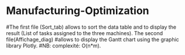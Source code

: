 # Manufacturing-Optimization
#The first file (Sort_tab) allows to sort the data table and to display the result (List of tasks assigned to the three machines). The second file(Affichage_diag) #allows to display the Gantt chart using the graphic library Plotly.
#NB: complexité: O(n*m).
